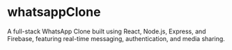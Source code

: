 # whatsappClone
A full-stack WhatsApp Clone built using React, Node.js, Express, and Firebase, featuring real-time messaging, authentication, and media sharing.

